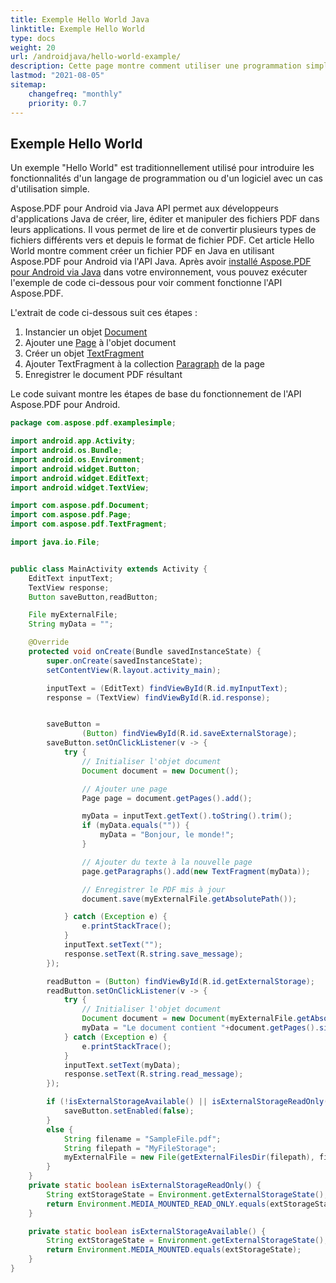 ```yaml
---
title: Exemple Hello World Java
linktitle: Exemple Hello World
type: docs
weight: 20
url: /androidjava/hello-world-example/
description: Cette page montre comment utiliser une programmation simple pour créer un document PDF contenant le texte - Hello World en utilisant Aspose.PDF pour Android.
lastmod: "2021-08-05"
sitemap:
    changefreq: "monthly"
    priority: 0.7
---
```


## Exemple Hello World

Un exemple "Hello World" est traditionnellement utilisé pour introduire les fonctionnalités d'un langage de programmation ou d'un logiciel avec un cas d'utilisation simple.

Aspose.PDF pour Android via Java API permet aux développeurs d'applications Java de créer, lire, éditer et manipuler des fichiers PDF dans leurs applications. Il vous permet de lire et de convertir plusieurs types de fichiers différents vers et depuis le format de fichier PDF. Cet article Hello World montre comment créer un fichier PDF en Java en utilisant Aspose.PDF pour Android via l'API Java.
Après avoir [installé Aspose.PDF pour Android via Java](/pdf/androidjava/installation/) dans votre environnement, vous pouvez exécuter l'exemple de code ci-dessous pour voir comment fonctionne l'API Aspose.PDF.

L'extrait de code ci-dessous suit ces étapes :

1. Instancier un objet [Document](https://reference.aspose.com/pdf/java/com.aspose.pdf/class-use/Document)
1. Ajouter une [Page](https://reference.aspose.com/pdf/java/com.aspose.pdf.class-use/page) à l'objet document
1. Créer un objet [TextFragment](https://reference.aspose.com/pdf/java/com.aspose.pdf.class-use/TextFragment)
1. Ajouter TextFragment à la collection [Paragraph](https://reference.aspose.com/pdf/java/com.aspose.pdf/Paragraphs) de la page
1. Enregistrer le document PDF résultant

Le code suivant montre les étapes de base du fonctionnement de l'API Aspose.PDF pour Android.

```java
package com.aspose.pdf.examplesimple;

import android.app.Activity;
import android.os.Bundle;
import android.os.Environment;
import android.widget.Button;
import android.widget.EditText;
import android.widget.TextView;

import com.aspose.pdf.Document;
import com.aspose.pdf.Page;
import com.aspose.pdf.TextFragment;

import java.io.File;


public class MainActivity extends Activity {
    EditText inputText;
    TextView response;
    Button saveButton,readButton;

    File myExternalFile;
    String myData = "";

    @Override
    protected void onCreate(Bundle savedInstanceState) {
        super.onCreate(savedInstanceState);
        setContentView(R.layout.activity_main);

        inputText = (EditText) findViewById(R.id.myInputText);
        response = (TextView) findViewById(R.id.response);


        saveButton =
                (Button) findViewById(R.id.saveExternalStorage);
        saveButton.setOnClickListener(v -> {
            try {
                // Initialiser l'objet document
                Document document = new Document();

                // Ajouter une page
                Page page = document.getPages().add();

                myData = inputText.getText().toString().trim();
                if (myData.equals("")) {
                    myData = "Bonjour, le monde!";
                }

                // Ajouter du texte à la nouvelle page
                page.getParagraphs().add(new TextFragment(myData));

                // Enregistrer le PDF mis à jour
                document.save(myExternalFile.getAbsolutePath());

            } catch (Exception e) {
                e.printStackTrace();
            }
            inputText.setText("");
            response.setText(R.string.save_message);
        });

        readButton = (Button) findViewById(R.id.getExternalStorage);
        readButton.setOnClickListener(v -> {
            try {
                // Initialiser l'objet document
                Document document = new Document(myExternalFile.getAbsolutePath());
                myData = "Le document contient "+document.getPages().size()+" page(s).";
            } catch (Exception e) {
                e.printStackTrace();
            }
            inputText.setText(myData);
            response.setText(R.string.read_message);
        });

        if (!isExternalStorageAvailable() || isExternalStorageReadOnly()) {
            saveButton.setEnabled(false);
        }
        else {
            String filename = "SampleFile.pdf";
            String filepath = "MyFileStorage";
            myExternalFile = new File(getExternalFilesDir(filepath), filename);
        }
    }
    private static boolean isExternalStorageReadOnly() {
        String extStorageState = Environment.getExternalStorageState();
        return Environment.MEDIA_MOUNTED_READ_ONLY.equals(extStorageState);
    }

    private static boolean isExternalStorageAvailable() {
        String extStorageState = Environment.getExternalStorageState();
        return Environment.MEDIA_MOUNTED.equals(extStorageState);
    }
}
```